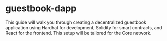 # guestbook-dapp
This guide will walk you through creating a decentralized guestbook application using Hardhat for development, Solidity for smart contracts, and React for the frontend. This setup will be tailored for the Core network.
